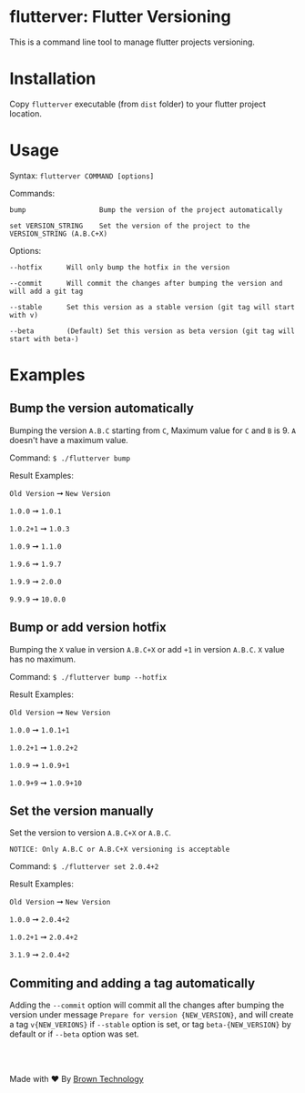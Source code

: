 # flutterver: Flutter Versioning
This is a command line tool to manage flutter projects versioning.

# Installation
Copy `flutterver` executable (from `dist` folder) to your flutter project location.

# Usage
Syntax: `flutterver COMMAND [options]`

Commands:

    bump                  Bump the version of the project automatically
    
    set VERSION_STRING    Set the version of the project to the VERSION_STRING (A.B.C+X)
    
Options:

    --hotfix      Will only bump the hotfix in the version
    
    --commit      Will commit the changes after bumping the version and will add a git tag
    
    --stable      Set this version as a stable version (git tag will start with v)
    
    --beta        (Default) Set this version as beta version (git tag will start with beta-)
    

# Examples

## Bump the version automatically
Bumping the version `A.B.C` starting from `C`, Maximum value for `C` and `B` is 9. `A` doesn't have a maximum value.

Command: ```$ ./flutterver bump```

Result Examples:

  `Old Version` ➞    `New Version`
  
  `1.0.0`       ➞   `1.0.1`
  
  `1.0.2+1`     ➞   `1.0.3`
  
  `1.0.9`       ➞   `1.1.0`
  
  `1.9.6`       ➞   `1.9.7`
  
  `1.9.9`       ➞   `2.0.0`
  
  `9.9.9`       ➞   `10.0.0`
  
## Bump or add version hotfix
Bumping the `X` value in version `A.B.C+X` or add `+1` in version `A.B.C`. `X` value has no maximum.

Command: ```$ ./flutterver bump --hotfix```

Result Examples:

  `Old Version` ➞    `New Version`
  
  `1.0.0`       ➞   `1.0.1+1`
  
  `1.0.2+1`     ➞   `1.0.2+2`
  
  `1.0.9`       ➞   `1.0.9+1`
  
  `1.0.9+9`     ➞   `1.0.9+10`
  
  
## Set the version manually
Set the version to version `A.B.C+X` or `A.B.C`.

`NOTICE: Only A.B.C or A.B.C+X versioning is acceptable`

Command: ```$ ./flutterver set 2.0.4+2```

Result Examples:

  `Old Version` ➞    `New Version`
  
  `1.0.0`       ➞   `2.0.4+2`
  
  `1.0.2+1`     ➞   `2.0.4+2`
  
  `3.1.9`       ➞   `2.0.4+2`
  

## Commiting and adding a tag automatically
Adding the `--commit` option will commit all the changes after bumping the version under message `Prepare for version {NEW_VERSION}`, and will create a tag `v{NEW_VERIONS}` if `--stable` option is set, or tag `beta-{NEW_VERSION}` by default or if `--beta` option was set.

<br/>
<br/>

Made with ❤️ By [Brown Technology](https://www.brown-technology.com)
